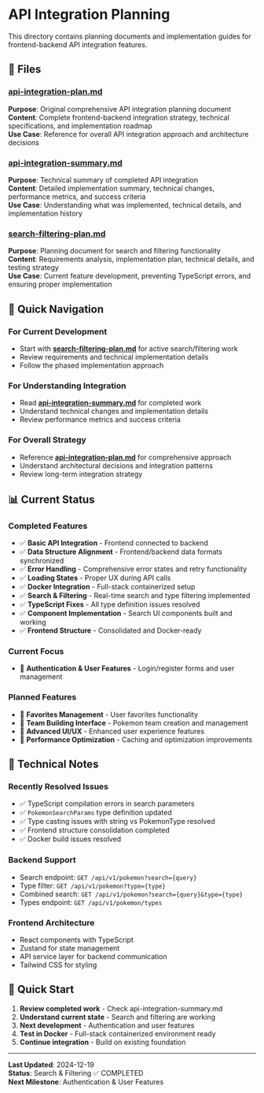 # API Integration Planning

This directory contains planning documents and implementation guides for frontend-backend API integration features.

## 📁 Files

### **[api-integration-plan.md](api-integration-plan.md)**
**Purpose**: Original comprehensive API integration planning document  
**Content**: Complete frontend-backend integration strategy, technical specifications, and implementation roadmap  
**Use Case**: Reference for overall API integration approach and architecture decisions

### **[api-integration-summary.md](api-integration-summary.md)**
**Purpose**: Technical summary of completed API integration  
**Content**: Detailed implementation summary, technical changes, performance metrics, and success criteria  
**Use Case**: Understanding what was implemented, technical details, and implementation history

### **[search-filtering-plan.md](search-filtering-plan.md)**
**Purpose**: Planning document for search and filtering functionality  
**Content**: Requirements analysis, implementation plan, technical details, and testing strategy  
**Use Case**: Current feature development, preventing TypeScript errors, and ensuring proper implementation

## 🎯 Quick Navigation

### **For Current Development**
- Start with **[search-filtering-plan.md](search-filtering-plan.md)** for active search/filtering work
- Review requirements and technical implementation details
- Follow the phased implementation approach

### **For Understanding Integration**
- Read **[api-integration-summary.md](api-integration-summary.md)** for completed work
- Understand technical changes and implementation details
- Review performance metrics and success criteria

### **For Overall Strategy**
- Reference **[api-integration-plan.md](api-integration-plan.md)** for comprehensive approach
- Understand architectural decisions and integration patterns
- Review long-term integration strategy

## 📊 Current Status

### **Completed Features**
- ✅ **Basic API Integration** - Frontend connected to backend
- ✅ **Data Structure Alignment** - Frontend/backend data formats synchronized
- ✅ **Error Handling** - Comprehensive error states and retry functionality
- ✅ **Loading States** - Proper UX during API calls
- ✅ **Docker Integration** - Full-stack containerized setup
- ✅ **Search & Filtering** - Real-time search and type filtering implemented
- ✅ **TypeScript Fixes** - All type definition issues resolved
- ✅ **Component Implementation** - Search UI components built and working
- ✅ **Frontend Structure** - Consolidated and Docker-ready

### **Current Focus**
- 🚧 **Authentication & User Features** - Login/register forms and user management

### **Planned Features**
- 🎯 **Favorites Management** - User favorites functionality
- 🎯 **Team Building Interface** - Pokemon team creation and management
- 🎯 **Advanced UI/UX** - Enhanced user experience features
- 🎯 **Performance Optimization** - Caching and optimization improvements

## 🔧 Technical Notes

### **Recently Resolved Issues**
- ✅ TypeScript compilation errors in search parameters
- ✅ `PokemonSearchParams` type definition updated
- ✅ Type casting issues with string vs PokemonType resolved
- ✅ Frontend structure consolidation completed
- ✅ Docker build issues resolved

### **Backend Support**
- Search endpoint: `GET /api/v1/pokemon?search={query}`
- Type filter: `GET /api/v1/pokemon?type={type}`
- Combined search: `GET /api/v1/pokemon?search={query}&type={type}`
- Types endpoint: `GET /api/v1/pokemon/types`

### **Frontend Architecture**
- React components with TypeScript
- Zustand for state management
- API service layer for backend communication
- Tailwind CSS for styling

## 🚀 Quick Start

1. **Review completed work** - Check api-integration-summary.md
2. **Understand current state** - Search and filtering are working
3. **Next development** - Authentication and user features
4. **Test in Docker** - Full-stack containerized environment ready
5. **Continue integration** - Build on existing foundation

---

**Last Updated**: 2024-12-19  
**Status**: Search & Filtering ✅ COMPLETED  
**Next Milestone**: Authentication & User Features
